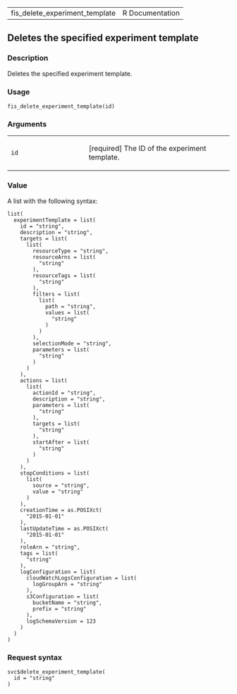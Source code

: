 <table style="width: 100%;">
<tbody>
<tr class="odd">
<td>fis_delete_experiment_template</td>
<td style="text-align: right;">R Documentation</td>
</tr>
</tbody>
</table>

## Deletes the specified experiment template

### Description

Deletes the specified experiment template.

### Usage

    fis_delete_experiment_template(id)

### Arguments

<table>
<colgroup>
<col style="width: 35%" />
<col style="width: 65%" />
</colgroup>
<tbody>
<tr class="odd">
<td><code id="fis_delete_experiment_template_:_id">id</code></td>
<td><p>[required] The ID of the experiment template.</p></td>
</tr>
</tbody>
</table>

### Value

A list with the following syntax:

    list(
      experimentTemplate = list(
        id = "string",
        description = "string",
        targets = list(
          list(
            resourceType = "string",
            resourceArns = list(
              "string"
            ),
            resourceTags = list(
              "string"
            ),
            filters = list(
              list(
                path = "string",
                values = list(
                  "string"
                )
              )
            ),
            selectionMode = "string",
            parameters = list(
              "string"
            )
          )
        ),
        actions = list(
          list(
            actionId = "string",
            description = "string",
            parameters = list(
              "string"
            ),
            targets = list(
              "string"
            ),
            startAfter = list(
              "string"
            )
          )
        ),
        stopConditions = list(
          list(
            source = "string",
            value = "string"
          )
        ),
        creationTime = as.POSIXct(
          "2015-01-01"
        ),
        lastUpdateTime = as.POSIXct(
          "2015-01-01"
        ),
        roleArn = "string",
        tags = list(
          "string"
        ),
        logConfiguration = list(
          cloudWatchLogsConfiguration = list(
            logGroupArn = "string"
          ),
          s3Configuration = list(
            bucketName = "string",
            prefix = "string"
          ),
          logSchemaVersion = 123
        )
      )
    )

### Request syntax

    svc$delete_experiment_template(
      id = "string"
    )
